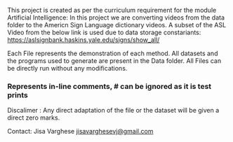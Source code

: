 This project is created as per the curriculum requirement for the module Artificial Intelligence:
 In this project we are converting videos from the data folder to the Americn Sign Language dictionary videos.
 A subset of the ASL Video from the below link is used due  to data storage constariants: 
  https://aslsignbank.haskins.yale.edu/signs/show_all/

Each File represents the demonstration of each method.
All datasets and the programs used to generate are present in the Data folder.
All Files can be directly run without any modifications.
### Represents in-line comments, # can be ignored as it is test prints
Discalimer :
Any direct adaptation of the file or the dataset will be given a direct zero marks.

Contact: Jisa Varghese jisavarghesevj@gmail.com
